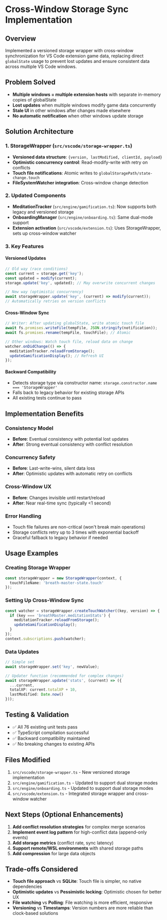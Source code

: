 # Cross-Window Storage Sync Implementation

## Overview
Implemented a versioned storage wrapper with cross-window synchronization for VS Code extension game data, replacing direct `globalState` usage to prevent lost updates and ensure consistent data across multiple VS Code windows.

## Problem Solved
- **Multiple windows = multiple extension hosts** with separate in-memory copies of globalState
- **Lost updates** when multiple windows modify game data concurrently  
- **Stale UI** in other windows after changes made elsewhere
- **No automatic notification** when other windows update storage

## Solution Architecture

### 1. StorageWrapper (`src/vscode/storage-wrapper.ts`)
- **Versioned data structure**: `{version, lastModified, clientId, payload}`
- **Optimistic concurrency control**: Read-modify-write with retry on conflicts
- **Touch file notifications**: Atomic writes to `globalStoragePath/state-change.touch`
- **FileSystemWatcher integration**: Cross-window change detection

### 2. Updated Components
- **MeditationTracker** (`src/engine/gamification.ts`): Now supports both legacy and versioned storage
- **OnboardingManager** (`src/engine/onboarding.ts`): Same dual-mode support
- **Extension activation** (`src/vscode/extension.ts`): Uses StorageWrapper, sets up cross-window watcher

### 3. Key Features

#### Versioned Updates
```typescript
// Old way (race conditions)
const current = storage.get('key');
const updated = modify(current);
storage.update('key', updated); // May overwrite concurrent changes

// New way (optimistic concurrency)
await storageWrapper.update('key', (current) => modify(current));
// Automatically retries on version conflicts
```

#### Cross-Window Sync
```typescript
// Writer: After updating globalState, write atomic touch file
await fs.promises.writeFile(tempFile, JSON.stringify(notification));
await fs.promises.rename(tempFile, touchFile); // Atomic

// Other windows: Watch touch file, reload data on change
watcher.onDidChange(() => {
  meditationTracker.reloadFromStorage();
  updateGamificationDisplay(); // Refresh UI
});
```

#### Backward Compatibility  
- Detects storage type via constructor name: `storage.constructor.name === 'StorageWrapper'`
- Falls back to legacy behavior for existing storage APIs
- All existing tests continue to pass

## Implementation Benefits

### Consistency Model
- **Before**: Eventual consistency with potential lost updates
- **After**: Strong eventual consistency with conflict resolution

### Concurrency Safety
- **Before**: Last-write-wins, silent data loss
- **After**: Optimistic updates with automatic retry on conflicts

### Cross-Window UX
- **Before**: Changes invisible until restart/reload
- **After**: Near real-time sync (typically <1 second)

### Error Handling
- Touch file failures are non-critical (won't break main operations)
- Storage conflicts retry up to 3 times with exponential backoff
- Graceful fallback to legacy behavior if needed

## Usage Examples

### Creating Storage Wrapper
```typescript
const storageWrapper = new StorageWrapper(context, { 
  touchFileName: 'breath-master-state.touch' 
});
```

### Setting Up Cross-Window Sync
```typescript
const watcher = storageWrapper.createTouchWatcher((key, version) => {
  if (key === 'breathMaster.meditationStats') {
    meditationTracker.reloadFromStorage();
    updateGamificationDisplay();
  }
});
context.subscriptions.push(watcher);
```

### Data Updates
```typescript
// Simple set
await storageWrapper.set('key', newValue);

// Updater function (recommended for complex changes)
await storageWrapper.update('stats', (current) => ({
  ...current,
  totalXP: current.totalXP + 10,
  lastModified: Date.now()
}));
```

## Testing & Validation
- ✅ All 76 existing unit tests pass
- ✅ TypeScript compilation successful  
- ✅ Backward compatibility maintained
- ✅ No breaking changes to existing APIs

## Files Modified
1. `src/vscode/storage-wrapper.ts` - New versioned storage implementation
2. `src/engine/gamification.ts` - Updated to support dual storage modes
3. `src/engine/onboarding.ts` - Updated to support dual storage modes  
4. `src/vscode/extension.ts` - Integrated storage wrapper and cross-window watcher

## Next Steps (Optional Enhancements)
1. **Add conflict resolution strategies** for complex merge scenarios
2. **Implement event log pattern** for high-conflict data (append-only events)
3. **Add storage metrics** (conflict rate, sync latency)
4. **Support remote/WSL environments** with shared storage paths
5. **Add compression** for large data objects

## Trade-offs Considered
- **Touch file approach** vs **SQLite**: Touch file is simpler, no native dependencies
- **Optimistic updates** vs **Pessimistic locking**: Optimistic chosen for better UX
- **File watching** vs **Polling**: File watching is more efficient, responsive  
- **Versioning** vs **Timestamps**: Version numbers are more reliable than clock-based solutions
